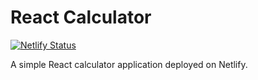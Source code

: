 # React Calculator

[![Netlify Status](https://api.netlify.com/api/v1/badges/7c42d86b-e11f-4b2a-9abd-8030b88e960f/deploy-status)](https://app.netlify.com/projects/sajid-react-calulator/deploys)

A simple React calculator application deployed on Netlify.
